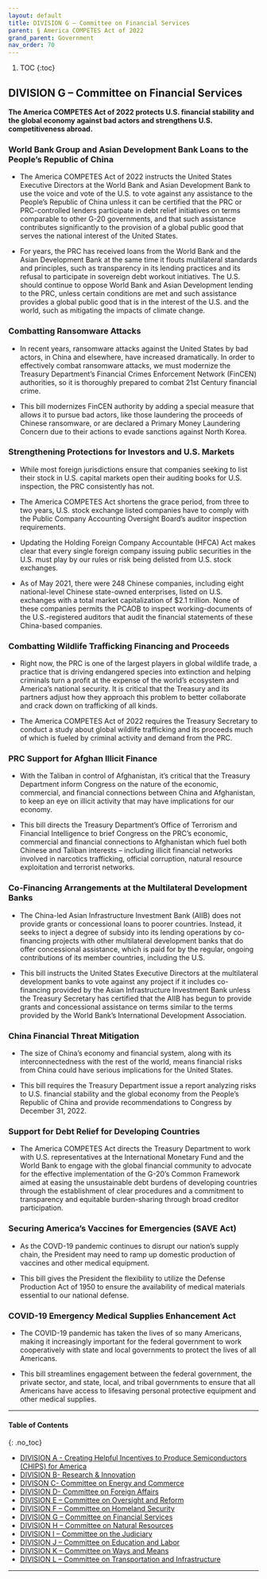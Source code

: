 ```yaml
---
layout: default
title: DIVISION G – Committee on Financial Services   
parent: § America COMPETES Act of 2022  
grand_parent: Government 
nav_order: 70 
---
```

<style>
.dont-break-out {
  /* These are technically the same, but use both */
  overflow-wrap: break-word;
  word-wrap: break-word;

     -ms-word-break: break-all;
  /* This is the dangerous one in WebKit, as it breaks things wherever */
  word-break: break-all;
  /* Instead use this non-standard one: */
  word-break: break-word;
}

.youtube-container {
    position: relative;
    width: 100%;
    height: 0;
    padding-bottom: 56.25%;
}
.youtube-video {
    position: absolute;
    top: 0;
    left: 0;
    width: 100%;
    height: 100%;
}

</style>

<div class="dont-break-out" markdown="1">

1. TOC
{:toc}

## DIVISION G – Committee on Financial Services
**The America COMPETES Act of 2022 protects U.S. financial stability and the global economy against bad actors and strengthens U.S. competitiveness abroad.**

### World Bank Group and Asian Development Bank Loans to the People’s Republic of China
- The America COMPETES Act of 2022 instructs the United States Executive Directors at the World Bank and Asian Development Bank to use the voice and vote of the U.S. to vote against any assistance to the People’s Republic of China unless it can be certified that the PRC or PRC-controlled lenders participate in debt relief initiatives on terms comparable to other G-20 governments, and that such assistance contributes significantly to the provision of a global public good that serves the national interest of the United States. 

- For years, the PRC has received loans from the World Bank and the Asian Development Bank at the same time it flouts multilateral standards and principles, such as transparency in its lending practices and its refusal to participate in sovereign debt workout initiatives. The U.S. should continue to oppose World Bank and Asian Development lending to the PRC, unless certain conditions are met and such assistance provides a global public good that is in the interest of the U.S. and the world, such as mitigating the impacts of climate change.

### Combatting Ransomware Attacks
- In recent years, ransomware attacks against the United States by bad actors, in China and elsewhere, have increased dramatically. In order to effectively combat ransomware attacks, we must modernize the Treasury Department’s Financial Crimes Enforcement Network (FinCEN) authorities, so it is thoroughly prepared to combat 21st Century financial crime. 

- This bill modernizes FinCEN authority by adding a special measure that allows it to pursue bad actors, like those laundering the proceeds of Chinese ransomware, or are declared a Primary Money Laundering Concern due to their actions to evade sanctions against North Korea.

### Strengthening Protections for Investors and U.S. Markets
- While most foreign jurisdictions ensure that companies seeking to list their stock in U.S. capital markets open their auditing books for U.S. inspection, the PRC consistently has not. 

- The America COMPETES Act shortens the grace period, from three to two years, U.S. stock exchange listed companies have to comply with the Public Company Accounting Oversight Board’s auditor inspection requirements. 

- Updating the Holding Foreign Company Accountable (HFCA) Act makes clear that every single foreign company issuing public securities in the U.S. must play by our rules or risk being delisted from U.S. stock exchanges. 

- As of May 2021, there were 248 Chinese companies, including eight national-level Chinese state-owned enterprises, listed on U.S. exchanges with a total market capitalization of $2.1 trillion. None of these companies permits the PCAOB to inspect working-documents of the U.S.-registered auditors that audit the financial statements of these China-based companies.

### Combatting Wildlife Trafficking Financing and Proceeds
- Right now, the PRC is one of the largest players in global wildlife trade, a practice that is driving endangered species into extinction and helping criminals turn a profit at the expense of the world’s ecosystem and America’s national security. It is critical that the Treasury and its partners adjust how they approach this problem to better collaborate and crack down on trafficking of all kinds. 

- The America COMPETES Act of 2022 requires the Treasury Secretary to conduct a study about global wildlife trafficking and its proceeds much of which is fueled by criminal activity and demand from the PRC.

### PRC Support for Afghan Illicit Finance
- With the Taliban in control of Afghanistan, it’s critical that the Treasury Department inform Congress on the nature of the economic, commercial, and financial connections between China and Afghanistan, to keep an eye on illicit activity that may have implications for our economy. 

- This bill directs the Treasury Department’s Office of Terrorism and Financial Intelligence to brief Congress on the PRC’s economic, commercial and financial connections to Afghanistan which fuel both Chinese and Taliban interests – including illicit financial networks involved in narcotics trafficking, official corruption, natural resource exploitation and terrorist networks.

### Co-Financing Arrangements at the Multilateral Development Banks
- The China-led Asian Infrastructure Investment Bank (AIIB) does not provide grants or concessional loans to poorer countries. Instead, it seeks to inject a degree of subsidy into its lending operations by co-financing projects with other multilateral development banks that do offer concessional assistance, which is paid for by the regular, ongoing contributions of its member countries, including the U.S.

- This bill instructs the United States Executive Directors at the multilateral development banks to vote against any project if it includes co-financing provided by the Asian Infrastructure Investment Bank unless the Treasury Secretary has certified that the AIIB has begun to provide grants and concessional assistance on terms similar to the terms provided by the World Bank’s International Development Association.

### China Financial Threat Mitigation
- The size of China’s economy and financial system, along with its interconnectedness with the rest of the world, means financial risks from China could have serious implications for the United States. 

- This bill requires the Treasury Department issue a report analyzing risks to U.S. financial stability and the global economy from the People’s Republic of China and provide recommendations to Congress by December 31, 2022.

### Support for Debt Relief for Developing Countries
- The America COMPETES Act directs the Treasury Department to work with U.S. representatives at the International Monetary Fund and the World Bank to engage with the global financial community to advocate for the effective implementation of the G-20’s Common Framework aimed at easing the unsustainable debt burdens of developing countries through the establishment of clear procedures and a commitment to transparency and equitable burden-sharing through broad creditor participation.

### Securing America’s Vaccines for Emergencies (SAVE Act)
- As the COVD-19 pandemic continues to disrupt our nation’s supply chain, the President may need to ramp up domestic production of vaccines and other medical equipment. 

- This bill gives the President the flexibility to utilize the Defense Production Act of 1950 to ensure the availability of medical materials essential to our national defense.

### COVID-19 Emergency Medical Supplies Enhancement Act
- The COVID-19 pandemic has taken the lives of so many Americans, making it increasingly important for the federal government to work cooperatively with state and local governments to protect the lives of all Americans.

- This bill streamlines engagement between the federal government, the private sector, and state, local, and tribal governments to ensure that all Americans have access to lifesaving personal protective equipment and other medical supplies.

***

#### Table of Contents
{: .no_toc}

<ul><li> <a href="/docs/government/America-COMPETES-Act-of-2022-1/">DIVISION A - Creating Helpful Incentives to Produce Semiconductors (CHIPS) for America</a></li><li> <a href="/docs/government/America-COMPETES-Act-of-2022-2/">DIVISION B- Research &amp; Innovation</a></li><li> <a href="/docs/government/America-COMPETES-Act-of-2022-3/">DIVISON C- Committee on Energy and Commerce</a></li><li> <a href="/docs/government/America-COMPETES-Act-of-2022-4/">DIVISION D- Committee on Foreign Affairs</a></li><li> <a href="/docs/government/America-COMPETES-Act-of-2022-5/">DIVISION E – Committee on Oversight and Reform</a></li><li> <a href="/docs/government/America-COMPETES-Act-of-2022-6/">DIVISION F – Committee on Homeland Security</a></li><li> <a href="/docs/government/America-COMPETES-Act-of-2022-7/">DIVISION G – Committee on Financial Services</a></li><li> <a href="/docs/government/America-COMPETES-Act-of-2022-8/">DIVISION H – Committee on Natural Resources</a></li><li> <a href="/docs/government/America-COMPETES-Act-of-2022-9/">DIVISION I – Committee on the Judiciary</a></li><li> <a href="/docs/government/America-COMPETES-Act-of-2022-10/">DIVISION J – Committee on Education and Labor</a></li><li> <a href="/docs/government/America-COMPETES-Act-of-2022-11/">DIVISION K – Committee on Ways and Means</a></li><li> <a href="/docs/government/America-COMPETES-Act-of-2022-12/">DIVISION L – Committee on Transportation and Infrastructure</a></li></ul>

***

</div>
